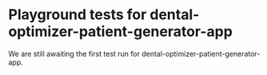 # Playground tests for dental-optimizer-patient-generator-app
We are still awaiting the first test run for dental-optimizer-patient-generator-app.
